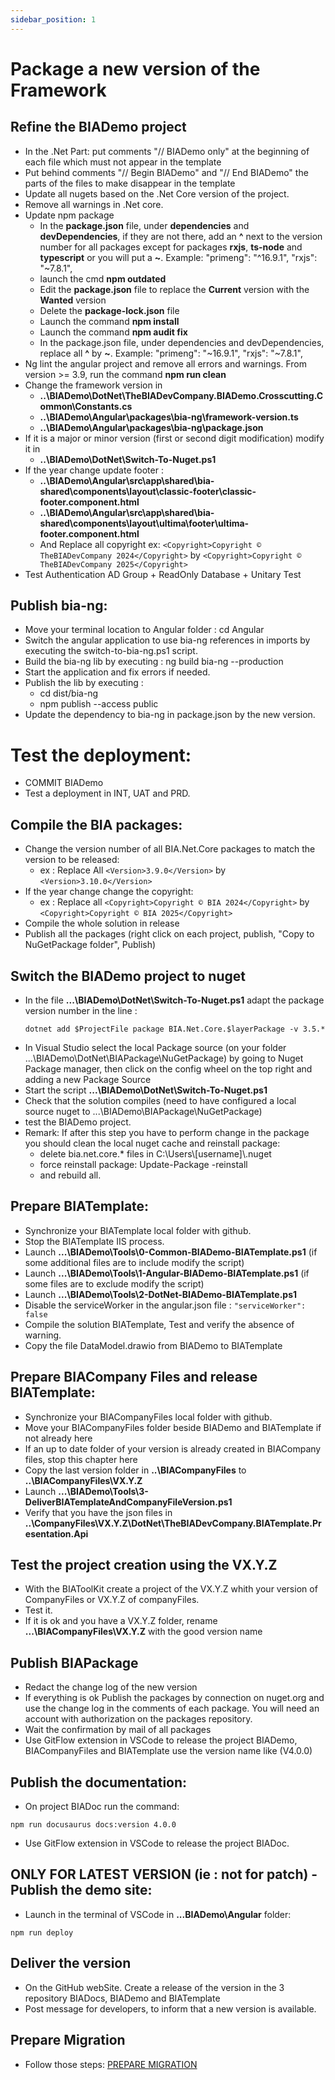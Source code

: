 ```yaml
---
sidebar_position: 1
---
```

# Package a new version of the Framework

## Refine the BIADemo project
- In the .Net Part: put comments "// BIADemo only" at the beginning of each file which must not appear in the template
- Put behind comments "// Begin BIADemo" and "// End BIADemo" the parts of the files to make disappear in the template
- Update all nugets based on the .Net Core version of the project.
- Remove all warnings in .Net core.
- Update npm package
  - In the **package.json** file, under **dependencies** and **devDependencies**, if they are not there, add an **^** next to the version number for all packages except for packages **rxjs**, **ts-node** and **typescript** or you will put a **~**. Example: "primeng": "^16.9.1", "rxjs": "~7.8.1",
  - launch the cmd **npm outdated**
  - Edit the **package.json** file to replace the **Current** version with the **Wanted** version
  - Delete the **package-lock.json** file
  - Launch the command **npm install**
  - Launch the command **npm audit fix**
  - In the package.json file, under dependencies and devDependencies, replace all **^** by **~**. Example: "primeng": "~16.9.1", "rxjs": "~7.8.1",
- Ng lint the angular project and remove all errors and warnings. From version >= 3.9, run the command **npm run clean**
- Change the framework version in 
  - **..\BIADemo\DotNet\TheBIADevCompany.BIADemo.Crosscutting.Common\Constants.cs**
  - **..\BIADemo\Angular\packages\bia-ng\framework-version.ts**
  - **..\BIADemo\Angular\packages\bia-ng\package.json**
- If it is a major or minor version (first or second digit modification) modify it in 
  - **..\BIADemo\DotNet\Switch-To-Nuget.ps1**
- If the year change update footer :
  - **..\BIADemo\Angular\src\app\shared\bia-shared\components\layout\classic-footer\classic-footer.component.html**
  - **..\BIADemo\Angular\src\app\shared\bia-shared\components\layout\ultima\footer\ultima-footer.component.html**
  - And Replace all copyright ex: ```<Copyright>Copyright © TheBIADevCompany 2024</Copyright>``` by ```<Copyright>Copyright © TheBIADevCompany 2025</Copyright>```
- Test Authentication AD Group + ReadOnly Database + Unitary Test

## Publish bia-ng:
- Move your terminal location to Angular folder : cd Angular
- Switch the angular application to use bia-ng references in imports by executing the switch-to-bia-ng.ps1 script.
- Build the bia-ng lib by executing : ng build bia-ng --production
- Start the application and fix errors if needed.
- Publish the lib by executing :
  - cd dist/bia-ng
  - npm publish --access public
- Update the dependency to bia-ng in package.json by the new version.

# Test the deployment:
- COMMIT BIADemo
- Test a deployment in INT, UAT and PRD.

## Compile the BIA packages:
- Change the version number of all BIA.Net.Core packages to match the version to be released:
  - ex : Replace All ```<Version>3.9.0</Version>``` by ```<Version>3.10.0</Version>```
- If the year change change the copyright:
  - ex : Replace all ```<Copyright>Copyright © BIA 2024</Copyright>``` by ```<Copyright>Copyright © BIA 2025</Copyright>```
- Compile the whole solution in release
- Publish all the packages (right click on each project, publish, "Copy to NuGetPackage folder", Publish)

## Switch the BIADemo project to nuget
- In the file **...\BIADemo\DotNet\Switch-To-Nuget.ps1** adapt the package version number in the line :
    ```
    dotnet add $ProjectFile package BIA.Net.Core.$layerPackage -v 3.5.*
    ```
- In Visual Studio select the local Package source (on your folder ...\BIADemo\DotNet\BIAPackage\NuGetPackage) by going to Nuget Package manager, then click on the config wheel on the top right and adding a new Package Source
- Start the script **...\BIADemo\DotNet\Switch-To-Nuget.ps1**
- Check that the solution compiles (need to have configured a local source nuget to ...\BIADemo\BIAPackage\NuGetPackage)
- test the BIADemo project.
- Remark: If after this step you have to perform change in the package you should clean the local nuget cache and reinstall package:
  - delete bia.net.core.* files in C:\Users\\[username]\\.nuget
  - force reinstall package: Update-Package -reinstall
  - and rebuild all.

## Prepare BIATemplate:
- Synchronize your BIATemplate local folder with github.
- Stop the BIATemplate IIS process.
- Launch **...\BIADemo\Tools\0-Common-BIADemo-BIATemplate.ps1** (if some additional files are to include modify the script)
- Launch **...\BIADemo\Tools\1-Angular-BIADemo-BIATemplate.ps1** (if some files are to exclude modify the script)
- Launch **...\BIADemo\Tools\2-DotNet-BIADemo-BIATemplate.ps1**
- Disable the serviceWorker in the angular.json file : ```"serviceWorker": false```
- Compile the solution BIATemplate, Test and verify the absence of warning.
- Copy the file DataModel.drawio from BIADemo to BIATemplate
  
## Prepare BIACompany Files and release BIATemplate:
- Synchronize your BIACompanyFiles local folder with github.
- Move your BIACompanyFiles folder beside BIADemo and BIATemplate if not already here
- If an up to date folder of your version is already created in BIACompany files, stop this chapter here
- Copy the last version folder in   **..\BIACompanyFiles** to **..\BIACompanyFiles\VX.Y.Z**
- Launch **...\BIADemo\Tools\3-DeliverBIATemplateAndCompanyFileVersion.ps1**
- Verify that you have the json files in **..\CompanyFiles\VX.Y.Z\DotNet\TheBIADevCompany.BIATemplate.Presentation.Api**

## Test the project creation using the VX.Y.Z
- With the BIAToolKit create a project of the VX.Y.Z whith your version of CompanyFiles or VX.Y.Z of companyFiles.
- Test it.
- If it is ok and you have a VX.Y.Z folder, rename **...\BIACompanyFiles\VX.Y.Z** with the good version name

## Publish BIAPackage
- Redact the change log of the new version
- If everything is ok Publish the packages by connection on nuget.org and use the change log in the comments of each package. You will need an account with authorization on the packages repository.
- Wait the confirmation by mail of all packages
- Use GitFlow extension in VSCode to release the project BIADemo, BIACompanyFiles and BIATemplate use the version name like (V4.0.0)

## Publish the documentation: 
- On project BIADoc run the command:
```
npm run docusaurus docs:version 4.0.0
```
- Use GitFlow extension in VSCode to release the project BIADoc.

## ONLY FOR LATEST VERSION (ie : not for patch) - Publish the demo site:
- Launch in the terminal of VSCode in **...BIADemo\Angular** folder:
```
npm run deploy
```

## Deliver the version
- On the GitHub webSite. Create a release of the version in the 3 repository BIADocs, BIADemo and BIATemplate
- Post message for developers, to inform that a new version is available.

## Prepare Migration
- Follow those steps: [PREPARE MIGRATION](./20-PrepareMigration.md)